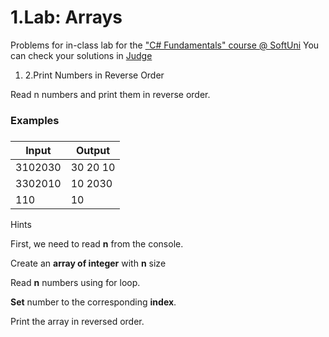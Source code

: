﻿# 1.Lab: Arrays

Problems for in-class lab for the [&quot;C#  Fundamentals&quot; course @ SoftUni](https://softuni.bg/modules/57/tech-module-4-0)
You can check your solutions in [Judge](https://judge.softuni.bg/Contests/1202)


1. 2.Print Numbers in Reverse Order

Read n numbers and print them in reverse order.

### Examples

###


| **Input** | **Output** |
| --- | --- |
| 3102030 | 30 20 10 |
| 3302010 | 10 2030 |
| 110 | 10 |

Hints

First, we need to read **n** from the console.

Create an **array of integer** with **n** size

Read **n** numbers using for loop.

**Set** number to the corresponding **index**.

Print the array in reversed order.

